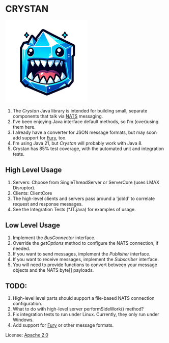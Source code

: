 # CRYSTAN
![Crystan logo image](./crystan_logo.png)
1. The *Crystan* Java library is intended for building small, separate components that talk via [NATS](https://nats.io/) messaging.
2. I've been enjoying Java interface default methods, so I'm (over)using them here.
3. I already have a converter for JSON message formats, but may soon add support for [Fury](https://fury.apache.org/), too.
4. I'm using Java 21, but *Crystan* will probably work with Java 8.
5. Crystan has 85% test coverage, with the automated unit and integration tests.

## High Level Usage
1. Servers: Choose from SingleThreadServer or ServerCore (uses LMAX Disruptor).
2. Clients: ClientCore
3. The high-level clients and servers pass around a 'jobId' to correlate request and response messages.
4. See the Integration Tests (*.IT.java) for examples of usage.

## Low Level Usage
1. Implement the *BusConnector* interface.
2. Override the *getOptions* method to configure the NATS connection, if needed.
3. If you want to send messages, implement the *Publisher* interface.
4. If you want to receive messages, implement the *Subscriber* interface.
5. You will need to provide functions to convert between your message objects and the NATS byte[] payloads.

## TODO:
1. High-level level parts should support a file-based NATS connection configuration.
2. What to do with high-level server performSideWork() method?
3. Fix integration tests to run under Linux. Currently, they only run under Windows.
4. Add support for [Fury](https://fury.apache.org/) or other message formats.

License: [Apache 2.0](https://www.apache.org/licenses/LICENSE-2.0.txt)